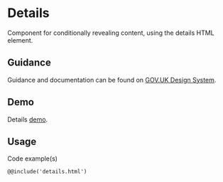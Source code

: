 # Details

Component for conditionally revealing content, using the details HTML element.

## Guidance

Guidance and documentation can be found on [GOV.UK Design System](linkgoeshere).

## Demo

Details [demo](details.html).

## Usage

Code example(s)

```
@@include('details.html')
```


<!--
## Installation

```
npm install --save @govuk-frontend/details
```
-->
